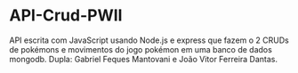# API-Crud-PWII
API escrita com JavaScript usando Node.js e express que fazem o 2 CRUDs de pokémons e movimentos do jogo pokémon em uma banco de dados mongodb. Dupla: Gabriel Feques Mantovani e João Vitor Ferreira Dantas.
